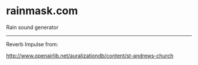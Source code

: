 # rainmask.com
Rain sound generator

---

Reverb Impulse from:

http://www.openairlib.net/auralizationdb/content/st-andrews-church

